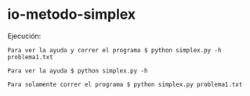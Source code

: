 # io-metodo-simplex

Ejecución:
    
    Para ver la ayuda y correr el programa $ python simplex.py -h problema1.txt

    Para ver la ayuda $ python simplex.py -h

    Para solamente correr el programa $ python simplex.py problema1.txt